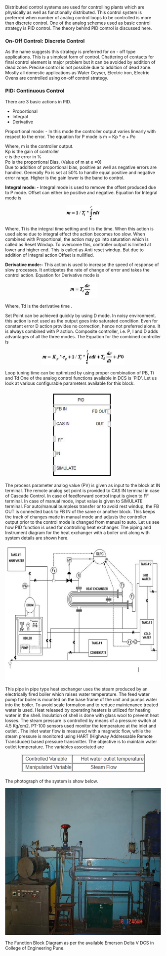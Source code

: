 Distributed control systems are used for controlling plants which are physically as well as functionally distributed. This control system is preferred when number of analog control loops to be controlled is more than discrete control. One of the analog schemes used as basic control strategy is PID control. The theory behind PID control is discussed here.

### **On-Off Control: Discrete Control**
As the name suggests this strategy is preferred for on - off type applications. This is a simplest form of control. Chattering of contacts for final control element is major problem but it can be avoided by addition of dead zone. Precise control is not possible due to addition of dead zone.
Mostly all domestic applications as Water Geyser, Electric iron, Electric Ovens are controlled using on-off control strategy.

### **PID: Continuous Control**
There are 3 basic actions in PID.
* Proportional
* Integral
* Derivative

Proportional mode: - In this mode the controller output varies linearly with respect to the error.
The equation for P mode is
m = Kp * e + Po

Where,
m is the controller output. \
Kp is the gain of controller \
e is the error in % \
Po is the proportional Bias. (Value of m at e =0) \
Due to addition of proportional bias, positive as well as negative errors are handled. Generally Po is set at 50% to handle equal positive and negative error range. Higher is the gain lower is the band to control.

**Integral mode: -** Integral mode is used to remove the offset produced due to P mode. Offset can either be positive and negative. Equation for Integral mode is

<center><img src="images/img1.png" title="" /></center>

Where,
Ti is the integral time setting and t is the time.
When this action is used alone due to integral effect the action becomes too slow. When combined with Proportional, the action may go into saturation which is called as Reset Windup. To overcome this, controller output is limited at lower and higher end. This is called as Anti reset windup. But due to addition of Integral action Offset is nullified.

**Derivative mode:-** This action is used to increase the speed of response of slow processes. It anticipates the rate of change of error and takes the control action.
Equation for Derivative mode is

<center><img src="images/img2.png" title="" /></center>

Where,
Td is the derivative time .

Set Point can be achieved quickly by using D mode. In noisy environment. this action is not used as the output goes into saturated
condition. Even for constant error D action provides no correction, hence not preferred alone. It is always combined with P action.
Composite controller, i.e. P, I and D adds advantages of all the three modes.
The Equation for the combined controller is

<center><img src="images/img3.png" title="" /></center>

Loop tuning time can be optimized by using proper combination of PB, Ti and Td
One of the analog control functions available in DCS is 'PID'. Let us look at various configurable parameters available for this block.

<center><img src="images/img4.png" title="" /></center>

The process parameter analog value (PV) is given as input to the block at IN terminal. The remote analog set point is provided to CAS IN terminal in case of Cascade Control. In case of feedforward control input is given to FF terminal. In case of manual mode, input value is given to SIMULATE terminal. For auto/manual bumpless transfer or to avoid rest windup, the FB OUT is connected back to FB IN of the same or another block. This keeps the track of changes made in manual mode and adjusts the controller output prior to the control mode is changed from manual to auto.
Let us see how PID function is used for controlling heat exchanger.
The piping and Instrument diagram for the heat exchanger with a boiler unit along with system details are shown here.

<center><img src="images/img5.png" title="" /></center>

This pipe in pipe type heat exchanger uses the steam produced by an electrically fired boiler which raises water temperature. The feed water pump for boiler is mounted on the base frame of the unit and pumps water into the boiler. To avoid scale formation and to reduce maintenance treated water is used. Heat released by operating heaters is utilized for heating water in the shell. Insulation of shell is done with glass wool to prevent heat losses. The steam pressure is controlled by means of a pressure switch at 4.5 Kg/cm2. PT-100 sensors used monitor the temperature at the inlet and outlet . The inlet water flow is measured with a magnetic flow, while the steam pressure is monitored using HART (Highway Addressable Remote Transducer) based pressure transmitter. The objective is to maintain water outlet temperature. The variables associated are

<center><img src="images/img6.png" title="" /></center>

The photograph of the system is show below.

<center><img src="images/img7.png" title="" /></center>

The Function Block Diagram as per the available Emerson Delta V DCS in College of Engineering Pune.
